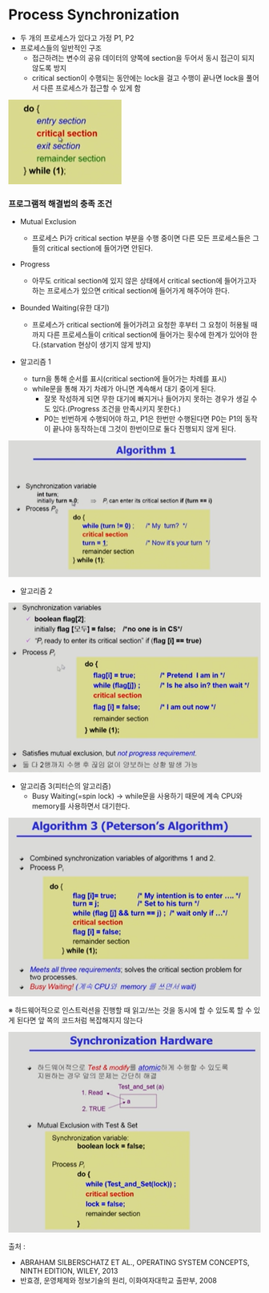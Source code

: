 # Process Synchronization

- 두 개의 프로세스가 있다고 가정 P1, P2
- 프로세스들의 일반적인 구조
  - 접근하려는 변수의 공유 데이터의 양쪽에 section을 두어서 동시 접근이 되지 않도록 방지
  - critical section이 수행되는 동안에는 lock을 걸고 수행이 끝나면 lock을 풀어서 다른 프로세스가 접근할 수 있게 함

![image-20221207163338257](assets/image-20221207163338257.png)





### 프로그램적 해결법의 충족 조건

- Mutual Exclusion
  - 프로세스 Pi가 critical section 부분을 수행 중이면 다른 모든 프로세스들은 그들의 critical section에 들어가면 안된다.
- Progress
  - 아무도 critical section에 있지 않은 상태에서 critical section에 들어가고자 하는 프로세스가 있으면 critical section에 들어가게 해주어야 한다.
- Bounded Waiting(유한 대기)
  - 프로세스가 critical section에 들어가려고 요청한 후부터 그 요청이 허용될 때까지 다른 프로세스들이 critical section에 들어가는 횟수에 한계가 있어야 한다.(starvation 현상이 생기지 않게 방지)

- 알고리즘 1
  - turn을 통해 순서를 표시(critical section에 들어가는 차례를 표시)
  - while문을 통해 자기 차례가 아니면 계속해서 대기 중이게 된다.
    - 잘못 작성하게 되면 무한 대기에 빠지거나 들어가지 못하는 경우가 생길 수도 있다.(Progress 조건을 만족시키지 못한다.)
    - P0는 빈번하게 수행되어야 하고, P1은 한번만 수행된다면 P0는 P1의 동작이 끝나야 동작하는데 그것이 한번이므로 둘다 진행되지 않게 된다.

![image-20221207163942107](assets/image-20221207163942107.png)

- 알고리즘 2

![image-20221207164417253](assets/image-20221207164417253.png)

- 알고리즘 3(피터슨의 알고리즘)
  - Busy Waiting(=spin lock) -> while문을 사용하기 때문에 계속 CPU와 memory를 사용하면서 대기한다.

![image-20221207164647372](assets/image-20221207164647372.png)

※ 하드웨어적으로 인스트럭션을 진행할 때 읽고/쓰는 것을 동시에 할 수 있도록 할 수 있게 된다면 앞 쪽의 코드처럼 복잡해지지 않는다

![image-20221207165423864](assets/image-20221207165423864.png)





출처 :

- ABRAHAM SILBERSCHATZ ET AL., OPERATING SYSTEM CONCEPTS, NINTH EDITION, WILEY, 2013
- 반효경, 운영체제와 정보기술의 원리, 이화여자대학교 출판부, 2008